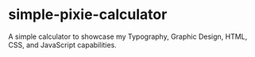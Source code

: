 # simple-pixie-calculator
 A simple calculator to showcase my Typography, Graphic Design, HTML, CSS, and JavaScript capabilities.
